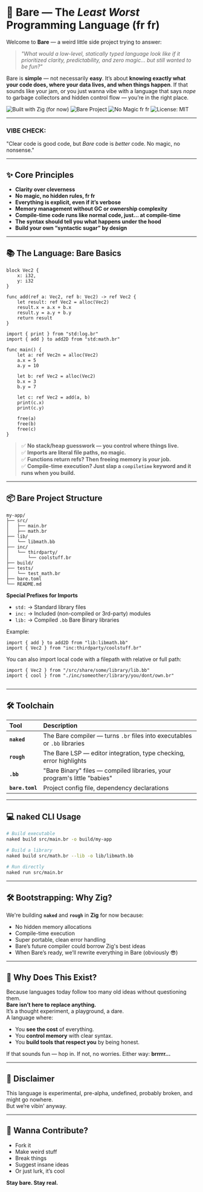 # 🥩 Bare — The *Least Worst* Programming Language (fr fr)

Welcome to **Bare** — a weird little side project trying to answer:  
> *"What would a low-level, statically typed language look like if it prioritized clarity, predictability, and zero magic… but still wanted to be fun?"*

Bare is **simple** — not necessarily **easy**. It’s about **knowing exactly what your code does, where your data lives, and when things happen**. If that sounds like your jam, or you just wanna vibe with a language that says *nope* to garbage collectors and hidden control flow — you’re in the right place.

![Built with Zig (for now)](https://img.shields.io/badge/Built%20with-Zig-0c6ba0?logo=zig&logoColor=fff)
![Bare Project](https://img.shields.io/badge/Language-Bare-e91e63?logo=data:image/svg+xml;base64,PHN2ZyB4bWxucz0naHR0cDovL3d3dy53My5vcmcvMjAwMC9zdmcnIHdpZHRoPSczMicgaGVpZ2h0PSczMic+PHJlY3Qgd2lkdGg9JzMyJyBoZWlnaHQ9JzMyJyBmaWxsPSIjZTkxZTYzIiByeD0nNCcvPjx0ZXh0IHg9JzE2JyB5PScyMScgZm9udC1zaXplPScxMScgZmlsbD0nI2ZmZicgdGV4dC1hbmNob3I9J21pZGRsZSc+Qg==)
![No Magic fr fr](https://img.shields.io/badge/No%20Magic-fr%20fr-4caf50?logo=42)
![License: MIT](https://img.shields.io/badge/License-MIT-blue.svg)

---

### **VIBE CHECK**:
"Clear code is good code, but *Bare* code is *better* code. No magic, no nonsense."

---

## ✨ Core Principles
- **Clarity over cleverness**  
- **No magic, no hidden rules, fr fr**  
- **Everything is explicit, even if it’s verbose**  
- **Memory management without GC or ownership complexity**
- **Compile-time code runs like normal code, just… at compile-time**
- **The syntax should tell you what happens under the hood**
- **Build your own “syntactic sugar” by design**

---

## 📚 The Language: Bare Basics

```bare
block Vec2 {
    x: i32,
    y: i32
}

func add(ref a: Vec2, ref b: Vec2) -> ref Vec2 {
    let result: ref Vec2 = alloc(Vec2)
    result.x = a.x + b.x
    result.y = a.y + b.y
    return result
}

import { print } from "std:log.br"
import { add } to add2D from "std:math.br"

func main() {
    let a: ref Vec2n = alloc(Vec2)
    a.x = 5
    a.y = 10

    let b: ref Vec2 = alloc(Vec2)
    b.x = 3
    b.y = 7

    let c: ref Vec2 = add(a, b)
    print(c.x)
    print(c.y)

    free(a)
    free(b)
    free(c)
}
```

> ✅ **No stack/heap guesswork — you control where things live.**  
> ✅ **Imports are literal file paths, no magic.**  
> ✅ **Functions return refs? Then freeing memory is *your* job.**  
> ✅ **Compile-time execution? Just slap a `compiletime` keyword and it runs when you build.**  

---

## 📦 Bare Project Structure

```
my-app/
├── src/
│   ├── main.br
│   ├── math.br
├── lib/
│   └── libmath.bb
├── inc/
│   └── thirdparty/
│       └── coolstuff.br
├── build/
├── tests/
│   └── test_math.br
├── bare.toml
└── README.md
```

**Special Prefixes for Imports**
- `std:` → Standard library files  
- `inc:` → Included (non-compiled or 3rd-party) modules  
- `lib:` → Compiled `.bb` Bare Binary libraries  

Example:
```bare
import { add } to add2D from "lib:libmath.bb"
import { Vec2 } from "inc:thirdparty/coolstuff.br"
```

You can also import local code with a filepath with relative or full path:
```bare
import { Vec2 } from "/src/share/some/library/lib.bb"
import { cool } from "./inc/someother/library/you/dont/own.br"
    
```

---

## 🛠️ Toolchain

| Tool | Description |
|:------|:-----------------------------------|
| **`naked`** | The Bare compiler — turns `.br` files into executables or `.bb` libraries |
| **`rough`** | The Bare LSP — editor integration, type checking, error highlights |
| **`.bb`** | "Bare Binary" files — compiled libraries, your program's little "babies" |
| **`bare.toml`** | Project config file, dependency declarations |

---

## 💻 naked CLI Usage

```bash
# Build executable
naked build src/main.br -o build/my-app

# Build a library
naked build src/math.br --lib -o lib/libmath.bb

# Run directly
naked run src/main.br
```

---

## 🛠️ Bootstrapping: Why Zig?

We're building **`naked`** and **`rough`** in **Zig** for now because:
- No hidden memory allocations
- Compile-time execution
- Super portable, clean error handling
- Bare’s future compiler could borrow Zig's best ideas
- When Bare’s ready, we’ll rewrite everything in Bare (obviously 😎)

---

## 🤘 Why Does This Exist?
Because languages today follow too many old ideas without questioning them.  
**Bare isn’t here to replace anything.**  
It’s a thought experiment, a playground, a dare.  
A language where:
- You **see the cost** of everything.
- You **control memory** with clear syntax.
- You **build tools that respect you** by being honest.

If that sounds fun — hop in. If not, no worries. Either way: **brrrrr…**

---

## 🚧 Disclaimer
This language is experimental, pre-alpha, undefined, probably broken, and might go nowhere.  
But we’re vibin' anyway.

---

## 📎 Wanna Contribute?  
- Fork it  
- Make weird stuff  
- Break things  
- Suggest insane ideas  
- Or just lurk, it’s cool  

**Stay bare. Stay real.**
